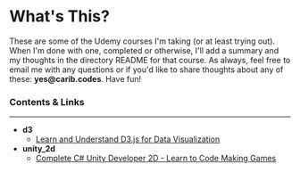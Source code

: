 # What's This?
These are some of the Udemy courses I'm taking (or at least trying out). When I'm done with one, completed or otherwise, I'll add a summary and my thoughts in the directory README for that course. As always, feel free to email me with any questions or if you'd like to share thoughts about any of these: __yes@carib.codes__. Have fun!

### Contents & Links
---

* __d3__
    * [Learn and Understand D3.js for Data Visualization](https://www.udemy.com/learn-d3js-for-data-visualization/learn/v4/content)
* __unity_2d__
    * [Complete C# Unity Developer 2D - Learn to Code Making Games](https://www.udemy.com/unitycourse/learn/v4/overview)
    


